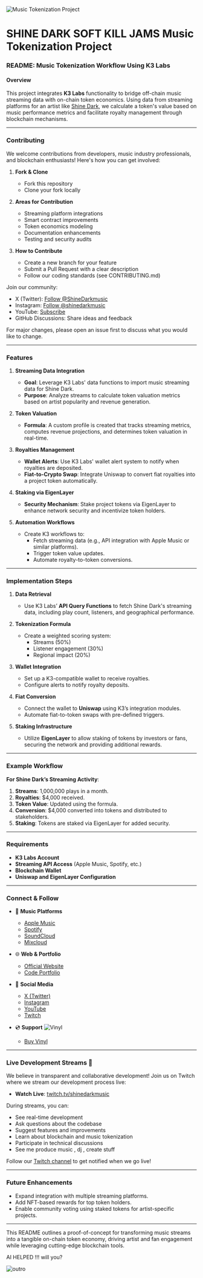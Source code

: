 ![Music Tokenization Project](./media/intro.png)

# SHINE DARK SOFT KILL JAMS Music Tokenization Project

### README: Music Tokenization Workflow Using K3 Labs

#### Overview

This project integrates **K3 Labs** functionality to bridge off-chain music streaming data with on-chain token economics. Using data from streaming platforms for an artist like [Shine Dark](https://music.apple.com/us/artist/shine-dark/993072837), we calculate a token's value based on music performance metrics and facilitate royalty management through blockchain mechanisms.

---

### Contributing

We welcome contributions from developers, music industry professionals, and blockchain enthusiasts! Here's how you can get involved:

1. **Fork & Clone**

   - Fork this repository
   - Clone your fork locally

2. **Areas for Contribution**

   - Streaming platform integrations
   - Smart contract improvements
   - Token economics modeling
   - Documentation enhancements
   - Testing and security audits

3. **How to Contribute**
   - Create a new branch for your feature
   - Submit a Pull Request with a clear description
   - Follow our coding standards (see CONTRIBUTING.md)

Join our community:

- X (Twitter): [Follow @ShineDarkmusic](https://x.com/ShineDarkmusic)
- Instagram: [Follow @shinedarkmusic](https://www.instagram.com/shinedarkmusic/)
- YouTube: [Subscribe](https://www.youtube.com/channel/UCVbJWtMZ4rF1SpDBLC2E8wg?view_as=subscriber)
- GitHub Discussions: Share ideas and feedback

For major changes, please open an issue first to discuss what you would like to change.

---

### Features

1. **Streaming Data Integration**

   - **Goal**: Leverage K3 Labs' data functions to import music streaming data for Shine Dark.
   - **Purpose**: Analyze streams to calculate token valuation metrics based on artist popularity and revenue generation.

2. **Token Valuation**

   - **Formula**: A custom profile is created that tracks streaming metrics, computes revenue projections, and determines token valuation in real-time.

3. **Royalties Management**

   - **Wallet Alerts**: Use K3 Labs' wallet alert system to notify when royalties are deposited.
   - **Fiat-to-Crypto Swap**: Integrate Uniswap to convert fiat royalties into a project token automatically.

4. **Staking via EigenLayer**

   - **Security Mechanism**: Stake project tokens via EigenLayer to enhance network security and incentivize token holders.

5. **Automation Workflows**
   - Create K3 workflows to:
     - Fetch streaming data (e.g., API integration with Apple Music or similar platforms).
     - Trigger token value updates.
     - Automate royalty-to-token conversions.

---

### Implementation Steps

1. **Data Retrieval**

   - Use K3 Labs’ **API Query Functions** to fetch Shine Dark's streaming data, including play count, listeners, and geographical performance.

2. **Tokenization Formula**

   - Create a weighted scoring system:
     - Streams (50%)
     - Listener engagement (30%)
     - Regional impact (20%)

3. **Wallet Integration**

   - Set up a K3-compatible wallet to receive royalties.
   - Configure alerts to notify royalty deposits.

4. **Fiat Conversion**

   - Connect the wallet to **Uniswap** using K3’s integration modules.
   - Automate fiat-to-token swaps with pre-defined triggers.

5. **Staking Infrastructure**
   - Utilize **EigenLayer** to allow staking of tokens by investors or fans, securing the network and providing additional rewards.

---

### Example Workflow

**For Shine Dark’s Streaming Activity**:

1. **Streams**: 1,000,000 plays in a month.
2. **Royalties**: \$4,000 received.
3. **Token Value**: Updated using the formula.
4. **Conversion**: \$4,000 converted into tokens and distributed to stakeholders.
5. **Staking**: Tokens are staked via EigenLayer for added security.

---

### Requirements

- **K3 Labs Account**
- **Streaming API Access** (Apple Music, Spotify, etc.)
- **Blockchain Wallet**
- **Uniswap and EigenLayer Configuration**

---

### Connect & Follow

- 🎵 **Music Platforms**

  - [Apple Music](https://music.apple.com/us/artist/shine-dark/993072837)
  - [Spotify](https://open.spotify.com/artist/6Ch6jH9Q2wxd3im5IRYFoF)
  - [SoundCloud](https://soundcloud.com/shinedark)
  - [Mixcloud](https://www.mixcloud.com/shinedark/)

- 🌐 **Web & Portfolio**

  - [Official Website](https://www.shinedarkmusic.com/)
  - [Code Portfolio](https://shinedark.dev/)

- 📱 **Social Media**

  - [X (Twitter)](https://x.com/ShineDarkmusic)
  - [Instagram](https://www.instagram.com/shinedarkmusic/)
  - [YouTube](https://www.youtube.com/channel/UCVbJWtMZ4rF1SpDBLC2E8wg?view_as=subscriber)
  - [Twitch](https://www.twitch.tv/shinedarkmusic)

- 💿 **Support**
  ![Vinyl](./media//sd.png)
  - [Buy Vinyl](https://www.paypal.com/ncp/payment/RVBUJR3MTSYB2)

---

### Live Development Streams 🎥

We believe in transparent and collaborative development! Join us on Twitch where we stream our development process live:

- **Watch Live**: [twitch.tv/shinedarkmusic](https://www.twitch.tv/shinedarkmusic)

During streams, you can:

- See real-time development
- Ask questions about the codebase
- Suggest features and improvements
- Learn about blockchain and music tokenization
- Participate in technical discussions
- See me produce music , dj , create stuff

Follow our [Twitch channel](https://www.twitch.tv/shinedarkmusic) to get notified when we go live!

---

### Future Enhancements

- Expand integration with multiple streaming platforms.
- Add NFT-based rewards for top token holders.
- Enable community voting using staked tokens for artist-specific projects.

---

This README outlines a proof-of-concept for transforming music streams into a tangible on-chain token economy, driving artist and fan engagement while leveraging cutting-edge blockchain tools.

AI HELPED !!! will you?

![outro](./media/bottom.png)
